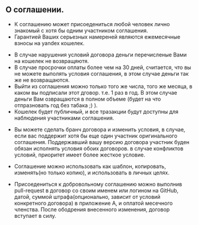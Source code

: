 О соглашении.
-------------
+ К соглашению может присоедениться любой человек лично знакомый с хотя бы одним участником соглашения.
+ Гарантией Ваших серьезных намереней являются ежемесячные взносы на yandex кошелек. 
- В случае нарушения условий договора деньги перечисленые Вами на кошелек не возвращяютя. 
- В случае просрочки оплаты более чем на 30 дней, считается, что вы не можете выполять условия соглашения, в этом случае деньги так же не возвращаются. 
- Выйти из соглашения можно только того же числа, того же месяца, в каком вы подписали этот дговор. т.е. 1 раз в год. В этом случае деньги Вам озвращаются в полном объеме (будет на что отпразновать год без табака ;) ). 
- Кошелек будет публичный, и все тразакции будут доступны для наблюдения участниками соглашения.

+ Вы можете сделать бранч договора и изменить условия, в случае, если вас поддержит хотя бы еще один участник оригинального соглашения. Поддержавший вашу версию договора участник буден обязан исполнять условия обоих договоров. в случае конфликтов  условий, приоритет имеет более жесткое условие.

+ Соглашение можно использовать как шаблон, копировать, изменять(но только копию), и использовать в личных целях.

+ Присоедениться к добровольному соглашению можно выполнив pull-request в договор со своим именем или логином на GitHub, датой, суммой штрафа(опционально, зависит от условий конкретного договора) в приложение А, и оплатой месечного членства. После ободрения внесенного изменения, договор вступает в силу.